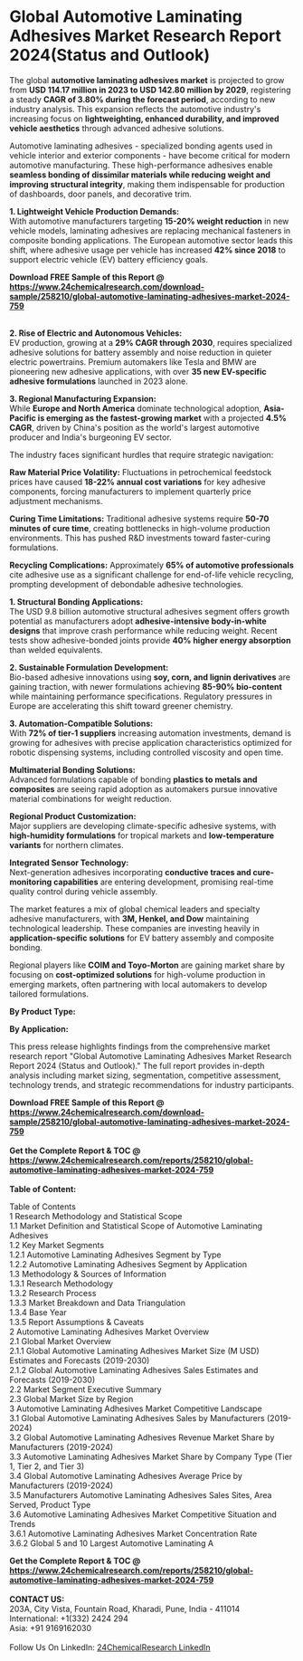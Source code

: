 <h1>Global Automotive Laminating Adhesives Market Research Report 2024(Status and Outlook)</h1><p>The global <strong>automotive laminating adhesives market</strong> is projected to grow from <strong>USD 114.17 million in 2023 to USD 142.80 million by 2029</strong>, registering a steady <strong>CAGR of 3.80% during the forecast period</strong>, according to new industry analysis. This expansion reflects the automotive industry's increasing focus on <strong>lightweighting, enhanced durability, and improved vehicle aesthetics</strong> through advanced adhesive solutions.</p><p>Automotive laminating adhesives - specialized bonding agents used in vehicle interior and exterior components - have become critical for modern automotive manufacturing. These high-performance adhesives enable <strong>seamless bonding of dissimilar materials while reducing weight and improving structural integrity</strong>, making them indispensable for production of dashboards, door panels, and decorative trim.</p><p><strong>1. Lightweight Vehicle Production Demands:</strong><br>
With automotive manufacturers targeting <strong>15-20% weight reduction</strong> in new vehicle models, laminating adhesives are replacing mechanical fasteners in composite bonding applications. The European automotive sector leads this shift, where adhesive usage per vehicle has increased <strong>42% since 2018</strong> to support electric vehicle (EV) battery efficiency goals.</p><div><b>Download FREE Sample of this Report @ 
            <a href="https://www.24chemicalresearch.com/download-sample/258210/global-automotive-laminating-adhesives-market-2024-759">
            https://www.24chemicalresearch.com/download-sample/258210/global-automotive-laminating-adhesives-market-2024-759</a></b></div><br><p><strong>2. Rise of Electric and Autonomous Vehicles:</strong><br>
EV production, growing at a <strong>29% CAGR through 2030</strong>, requires specialized adhesive solutions for battery assembly and noise reduction in quieter electric powertrains. Premium automakers like Tesla and BMW are pioneering new adhesive applications, with over <strong>35 new EV-specific adhesive formulations</strong> launched in 2023 alone.</p><p><strong>3. Regional Manufacturing Expansion:</strong><br>
While <strong>Europe and North America</strong> dominate technological adoption, <strong>Asia-Pacific is emerging as the fastest-growing market</strong> with a projected <strong>4.5% CAGR</strong>, driven by China's position as the world's largest automotive producer and India's burgeoning EV sector.</p><p>The industry faces significant hurdles that require strategic navigation:</p><p><strong>Raw Material Price Volatility:</strong> Fluctuations in petrochemical feedstock prices have caused <strong>18-22% annual cost variations</strong> for key adhesive components, forcing manufacturers to implement quarterly price adjustment mechanisms.</p><p><strong>Curing Time Limitations:</strong> Traditional adhesive systems require <strong>50-70 minutes of cure time</strong>, creating bottlenecks in high-volume production environments. This has pushed R&amp;D investments toward faster-curing formulations.</p><p><strong>Recycling Complications:</strong> Approximately <strong>65% of automotive professionals</strong> cite adhesive use as a significant challenge for end-of-life vehicle recycling, prompting development of debondable adhesive technologies.</p><p><strong>1. Structural Bonding Applications:</strong><br>
The USD 9.8 billion automotive structural adhesives segment offers growth potential as manufacturers adopt <strong>adhesive-intensive body-in-white designs</strong> that improve crash performance while reducing weight. Recent tests show adhesive-bonded joints provide <strong>40% higher energy absorption</strong> than welded equivalents.</p><p><strong>2. Sustainable Formulation Development:</strong><br>
Bio-based adhesive innovations using <strong>soy, corn, and lignin derivatives</strong> are gaining traction, with newer formulations achieving <strong>85-90% bio-content</strong> while maintaining performance specifications. Regulatory pressures in Europe are accelerating this shift toward greener chemistry.</p><p><strong>3. Automation-Compatible Solutions:</strong><br>
With <strong>72% of tier-1 suppliers</strong> increasing automation investments, demand is growing for adhesives with precise application characteristics optimized for robotic dispensing systems, including controlled viscosity and open time.</p><p><strong>Multimaterial Bonding Solutions:</strong><br>
	Advanced formulations capable of bonding <strong>plastics to metals and composites</strong> are seeing rapid adoption as automakers pursue innovative material combinations for weight reduction.</p><p><strong>Regional Product Customization:</strong><br>
	Major suppliers are developing climate-specific adhesive systems, with <strong>high-humidity formulations</strong> for tropical markets and <strong>low-temperature variants</strong> for northern climates.</p><p><strong>Integrated Sensor Technology:</strong><br>
	Next-generation adhesives incorporating <strong>conductive traces and cure-monitoring capabilities</strong> are entering development, promising real-time quality control during vehicle assembly.</p><p>The market features a mix of global chemical leaders and specialty adhesive manufacturers, with <strong>3M, Henkel, and Dow</strong> maintaining technological leadership. These companies are investing heavily in <strong>application-specific solutions</strong> for EV battery assembly and composite bonding.</p><p>Regional players like <strong>COIM and Toyo-Morton</strong> are gaining market share by focusing on <strong>cost-optimized solutions</strong> for high-volume production in emerging markets, often partnering with local automakers to develop tailored formulations.</p><p><strong>By Product Type:</strong></p><p><strong>By Application:</strong></p><p>This press release highlights findings from the comprehensive market research report "Global Automotive Laminating Adhesives Market Research Report 2024 (Status and Outlook)." The full report provides in-depth analysis including market sizing, segmentation, competitive assessment, technology trends, and strategic recommendations for industry participants.</p><div><b>Download FREE Sample of this Report @ 
            <a href="https://www.24chemicalresearch.com/download-sample/258210/global-automotive-laminating-adhesives-market-2024-759">
            https://www.24chemicalresearch.com/download-sample/258210/global-automotive-laminating-adhesives-market-2024-759</a></b></div><br><div><b>Get the Complete Report & TOC @ 
            <a href="https://www.24chemicalresearch.com/reports/258210/global-automotive-laminating-adhesives-market-2024-759">
            https://www.24chemicalresearch.com/reports/258210/global-automotive-laminating-adhesives-market-2024-759</a></b></div><br>
            <b>Table of Content:</b><p>Table of Contents<br />
1 Research Methodology and Statistical Scope<br />
1.1 Market Definition and Statistical Scope of Automotive Laminating Adhesives<br />
1.2 Key Market Segments<br />
1.2.1 Automotive Laminating Adhesives Segment by Type<br />
1.2.2 Automotive Laminating Adhesives Segment by Application<br />
1.3 Methodology & Sources of Information<br />
1.3.1 Research Methodology<br />
1.3.2 Research Process<br />
1.3.3 Market Breakdown and Data Triangulation<br />
1.3.4 Base Year<br />
1.3.5 Report Assumptions & Caveats<br />
2 Automotive Laminating Adhesives Market Overview<br />
2.1 Global Market Overview<br />
2.1.1 Global Automotive Laminating Adhesives Market Size (M USD) Estimates and Forecasts (2019-2030)<br />
2.1.2 Global Automotive Laminating Adhesives Sales Estimates and Forecasts (2019-2030)<br />
2.2 Market Segment Executive Summary<br />
2.3 Global Market Size by Region<br />
3 Automotive Laminating Adhesives Market Competitive Landscape<br />
3.1 Global Automotive Laminating Adhesives Sales by Manufacturers (2019-2024)<br />
3.2 Global Automotive Laminating Adhesives Revenue Market Share by Manufacturers (2019-2024)<br />
3.3 Automotive Laminating Adhesives Market Share by Company Type (Tier 1, Tier 2, and Tier 3)<br />
3.4 Global Automotive Laminating Adhesives Average Price by Manufacturers (2019-2024)<br />
3.5 Manufacturers Automotive Laminating Adhesives Sales Sites, Area Served, Product Type<br />
3.6 Automotive Laminating Adhesives Market Competitive Situation and Trends<br />
3.6.1 Automotive Laminating Adhesives Market Concentration Rate<br />
3.6.2 Global 5 and 10 Largest Automotive Laminating A</p><div><b>Get the Complete Report & TOC @ 
            <a href="https://www.24chemicalresearch.com/reports/258210/global-automotive-laminating-adhesives-market-2024-759">
            https://www.24chemicalresearch.com/reports/258210/global-automotive-laminating-adhesives-market-2024-759</a></b></div><br><b>CONTACT US:</b><br>
            203A, City Vista, Fountain Road, Kharadi, Pune, India - 411014<br>
            International: +1(332) 2424 294<br>
            Asia: +91 9169162030 <br><br>
            Follow Us On LinkedIn: <a href="https://www.linkedin.com/company/24chemicalresearch/">24ChemicalResearch LinkedIn</a>